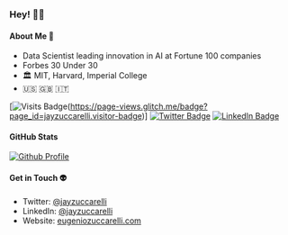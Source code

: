 ### Hey! 🧑‍🚀

#### About Me 🚀

- Data Scientist leading innovation in AI at Fortune 100 companies
- Forbes 30 Under 30
- 🏛️ MIT, Harvard, Imperial College
- 🇺🇸 🇬🇧 🇮🇹 

[![Visits Badge](https://badges.pufler.dev/visits/jayzuccarelli/jayzuccarelli)(https://page-views.glitch.me/badge?page_id=jayzuccarelli.visitor-badge)]
[![Twitter Badge](https://img.shields.io/badge/Twitter-Profile-informational?style=flat&logo=twitter&logoColor=white&color=1CA2F1)](https://twitter.com/jayzuccarelli)
[![LinkedIn Badge](https://img.shields.io/badge/LinkedIn-Profile-informational?style=flat&logo=linkedin&logoColor=white&color=0D76A8)](https://www.linkedin.com/in/jayzuccarelli/)

#### GitHub Stats
[![Github Profile](https://github-readme-stats.vercel.app/api?username=jayzuccarelli&&hide=stars&show_icons=true&hide_title=true&hide_border=true)](https://github.com/jayzuccarelli)

#### Get in Touch 👽
- Twitter: [@jayzuccarelli](https://twitter.com/jayzuccarelli)
- LinkedIn: [@jayzuccarelli](https://www.linkedin.com/in/jayzuccarelli/)
- Website: [eugeniozuccarelli.com](https://eugeniozuccarelli.com)
